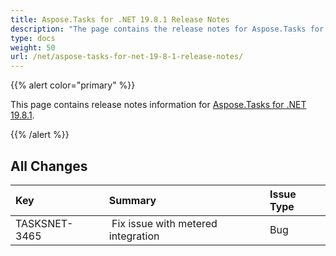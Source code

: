 ```yaml
---
title: Aspose.Tasks for .NET 19.8.1 Release Notes
description: "The page contains the release notes for Aspose.Tasks for .NET 19.8.1."
type: docs
weight: 50
url: /net/aspose-tasks-for-net-19-8-1-release-notes/
---
```


{{% alert color="primary" %}} 

This page contains release notes information for [Aspose.Tasks for .NET 19.8.1](https://downloads.aspose.com/tasks/net/new-releases/aspose.tasks-for-.net-19.8.1/).

{{% /alert %}}

## **All Changes**

|**Key**|**Summary**|**Issue Type**|
| :- | :- | :- |
|TASKSNET-3465 | Fix issue with metered integration|Bug |

